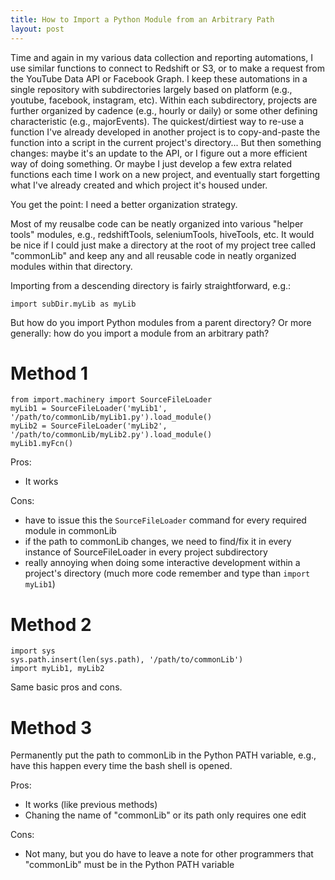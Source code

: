```yaml
---
title: How to Import a Python Module from an Arbitrary Path
layout: post
---
```


Time and again in my various data collection and reporting automations, I use similar functions
to connect to Redshift or S3, or to make a request from the YouTube Data API or Facebook Graph.  I keep these automations
in a single repository with subdirectories largely based on platform (e.g., youtube, facebook, instagram, etc).  Within
each subdirectory, projects are further organized by cadence (e.g., hourly or daily) or some other defining
characteristic (e.g., majorEvents).  The quickest/dirtiest way to re-use a function I've already developed in another project
is to copy-and-paste the function into a script in the current project's directory... But then something changes:
maybe it's an update to the API, or I figure out a more efficient way of doing something.  Or maybe I just develop a few
extra related functions each time I work on a new project, and eventually start forgetting what I've already created
and which project it's housed under.

You get the point: I need a better organization strategy.

Most of my reusalbe code can be neatly organized into various "helper tools" modules, e.g., redshiftTools, seleniumTools, 
hiveTools, etc.  It would be nice if I could just make a directory at the root of my project tree called "commonLib" and
keep any and all reusable code in neatly organized modules within that directory.  

Importing from a descending directory is fairly straightforward, e.g.:
```
import subDir.myLib as myLib
```

But how do you import Python modules from a parent directory?  Or more generally: how do 
you import a module from an arbitrary path?  

# Method 1
```
from import.machinery import SourceFileLoader
myLib1 = SourceFileLoader('myLib1', '/path/to/commonLib/myLib1.py').load_module()
myLib2 = SourceFileLoader('myLib2', '/path/to/commonLib/myLib2.py').load_module()
myLib1.myFcn()
```
Pros:
* It works

Cons: 
* have to issue this the `SourceFileLoader` command for every required module in commonLib
* if the path to commonLib changes, we need to find/fix it in every instance of SourceFileLoader in every project subdirectory
* really annoying when doing some interactive development within a project's directory (much more code remember and type than `import myLib1`)

# Method 2
```
import sys
sys.path.insert(len(sys.path), '/path/to/commonLib')
import myLib1, myLib2
```

Same basic pros and cons.


# Method 3
Permanently put the path to commonLib in the Python PATH variable, e.g., have this happen every time the
bash shell is opened.  

Pros: 
* It works (like previous methods)
* Chaning the name of "commonLib" or its path only requires one edit

Cons:
* Not many, but you do have to leave a note for other programmers that "commonLib" must be in the Python PATH variable

